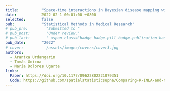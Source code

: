 ```yaml
---
title:          "Space-time interactions in Bayesian disease mapping with recent tools: Making things easier for practitioners"
date:           2022-02-1 00:01:00 +0800
selected:       false
pub:            "Statistical Methods in Medical Research"
# pub_pre:        "Submitted to "
# pub_post:       'Under review.'
# pub_last:       ' <span class="badge badge-pill badge-publication badge-success">Spotlight</span>'
pub_date:       "2022"
# cover:          /assets/images/covers/cover3.jpg
authors:
  - Arantxa Urdangarin
  - Tomás Goicoa
  - María Dolores Ugarte
links:
  Paper: https://doi.org/10.1177/09622802221079351
  Code: https://github.com/spatialstatisticsupna/Comparing-R-INLA-and-NIMBLE
---
```







